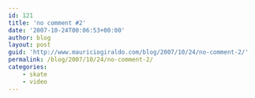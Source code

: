 ```yaml
---
id: 121
title: 'no comment #2'
date: '2007-10-24T00:06:53+00:00'
author: blog
layout: post
guid: 'http://www.mauriciogiraldo.com/blog/2007/10/24/no-comment-2/'
permalink: /blog/2007/10/24/no-comment-2/
categories:
    - skate
    - video
---
```


<object height="355" width="425"><param name="movie" value="http://www.youtube.com/v/lnvyIfeevW4&rel=1"></param><param name="wmode" value="transparent"></param><embed height="355" src="http://www.youtube.com/v/lnvyIfeevW4&rel=1" type="application/x-shockwave-flash" width="425" wmode="transparent"></embed></object>